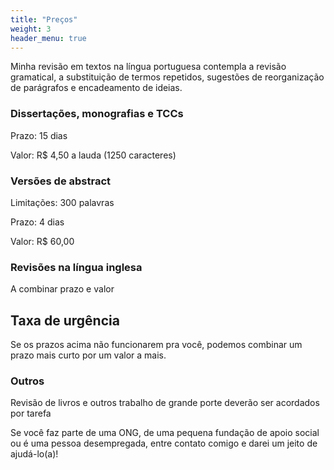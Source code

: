 ```yaml
---
title: "Preços"
weight: 3
header_menu: true
---
```



Minha revisão em textos na língua portuguesa contempla a revisão gramatical, a substituição de termos repetidos, sugestões de reorganização de parágrafos e encadeamento de ideias.

### Dissertações, monografias e TCCs

Prazo: 15 dias

Valor: R$ 4,50 a lauda (1250 caracteres)

### Versões de abstract 

Limitações: 300 palavras

Prazo: 4 dias

Valor: R$ 60,00

### Revisões na língua inglesa

A combinar prazo e valor

## Taxa de urgência

Se os prazos acima não funcionarem pra você, podemos combinar um prazo mais curto por um valor a mais. 

### Outros

Revisão de livros e outros trabalho de grande porte deverão ser acordados por tarefa

Se você faz parte de uma ONG, de uma pequena fundação de apoio social ou é uma pessoa desempregada, entre contato comigo e darei um jeito de ajudá-lo(a)! 
